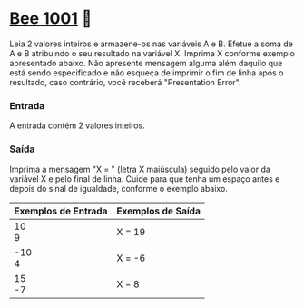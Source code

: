 # <a href="https://www.beecrowd.com.br/judge/pt/problems/view/1001"> Bee 1001</a> 🐝 

Leia 2 valores inteiros e armazene-os nas variáveis A e B. Efetue a soma de A e B atribuindo o seu resultado na variável X. Imprima X conforme exemplo apresentado abaixo. Não apresente mensagem alguma além daquilo que está sendo especificado e não esqueça de imprimir o fim de linha após o resultado, caso contrário, você receberá "Presentation Error".

### Entrada
A entrada contém 2 valores inteiros.

### Saída
Imprima a mensagem "X = " (letra X maiúscula) seguido pelo valor da variável X e pelo final de linha. Cuide para que tenha um espaço antes e depois do sinal de igualdade, conforme o exemplo abaixo.

| Exemplos de Entrada |	Exemplos de Saída |
|--- | --- |
| 10 <br> 9 | X = 19 |
| -10 <br> 4 | X = -6 |
| 15 <br> -7 | X = 8 |